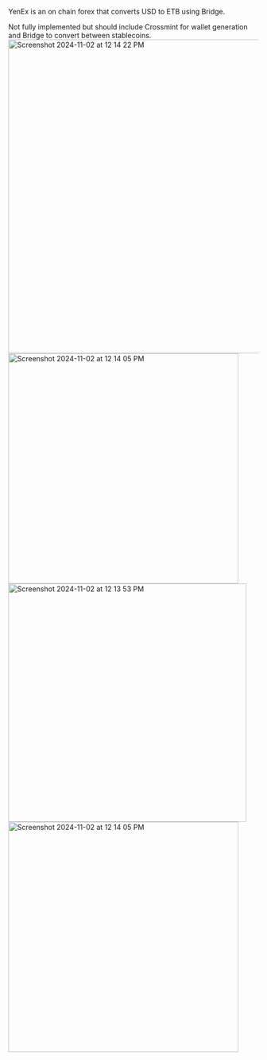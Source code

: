 YenEx is an on chain forex that converts USD to ETB using Bridge.

Not fully implemented but should include Crossmint for wallet generation and Bridge to convert between stablecoins.
<img width="631" alt="Screenshot 2024-11-02 at 12 14 22 PM" src="https://github.com/user-attachments/assets/b5fbe068-3a94-4d47-9b99-5019e541f5c4">
<img width="463" alt="Screenshot 2024-11-02 at 12 14 05 PM" src="https://github.com/user-attachments/assets/f627e1bd-5be4-465c-8efc-a1e71bbb53f8">
<img width="479" alt="Screenshot 2024-11-02 at 12 13 53 PM" src="https://github.com/user-attachments/assets/ffe28e25-9122-4e9f-8ade-eb425860ad36">
<img width="463" alt="Screenshot 2024-11-02 at 12 14 05 PM" src="https://github.com/user-attachments/assets/a5aa1e39-8493-401f-991e-96f2e10810b4">
